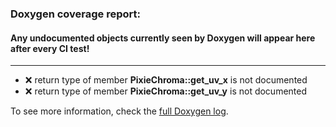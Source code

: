 ### Doxygen coverage report: 
#### Any undocumented objects currently seen by Doxygen will appear here after every CI test!
---------------------------------------------------------
- :x: return type of member **PixieChroma::get_uv_x** is not documented
- :x: return type of member **PixieChroma::get_uv_y** is not documented

To see more information, check the [full Doxygen log](../../../docs/doxy.log).